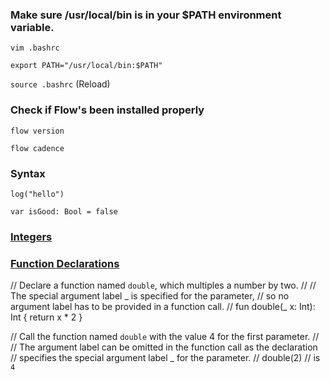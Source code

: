 ### Make sure /usr/local/bin is in your $PATH environment variable.
`vim .bashrc`


`export PATH="/usr/local/bin:$PATH"`


`source .bashrc` (Reload)




### Check if Flow's been installed properly
`flow version`


`flow cadence`



### Syntax
`log("hello")`


`var isGood: Bool = false`


### [Integers](https://docs.onflow.org/cadence/language/values-and-types/#integers)


### [Function Declarations](https://docs.onflow.org/cadence/language/functions/#function-declarations)



// Declare a function named `double`, which multiples a number by two.
//
// The special argument label _ is specified for the parameter,
// so no argument label has to be provided in a function call.
//
fun double(_ x: Int): Int {
    return x * 2
}

// Call the function named `double` with the value 4 for the first parameter.
//
// The argument label can be omitted in the function call as the declaration
// specifies the special argument label _ for the parameter.
//
double(2)  // is `4`

